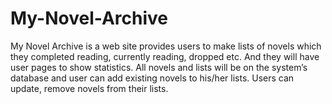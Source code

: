# My-Novel-Archive
My Novel Archive is a web site provides users to make lists of novels which they completed reading, currently reading, dropped etc. And they will have user pages to show statistics. All novels and lists will be on the system’s database and user can add existing novels to his/her lists. Users can update, remove novels from their lists.


